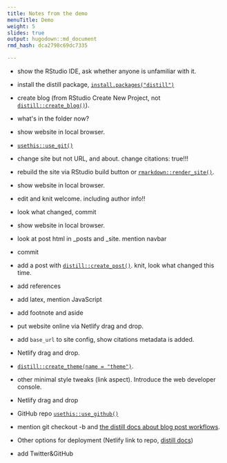 ```yaml
---
title: Notes from the demo
menuTitle: Demo
weight: 5
slides: true
output: hugodown::md_document
rmd_hash: dca2798c69dc7335

---
```


-   show the RStudio IDE, ask whether anyone is unfamiliar with it.

-   install the distill package, [`install.packages("distill")`](https://rdrr.io/r/utils/install.packages.html)

-   create blog (from RStudio Create New Project, not [`distill::create_blog()`](https://rdrr.io/pkg/distill/man/create_website.html)).

-   what's in the folder now?

-   show website in local browser.

-   [`usethis::use_git()`](https://usethis.r-lib.org/reference/use_git.html)

-   change site but not URL, and about. change citations: true!!!

-   rebuild the site via RStudio build button or [`rmarkdown::render_site()`](https://rdrr.io/pkg/rmarkdown/man/render_site.html).

-   show website in local browser.

-   edit and knit welcome. including author info!!

-   look what changed, commit

-   show website in local browser.

-   look at post html in \_posts and \_site. mention navbar

-   commit

-   add a post with [`distill::create_post()`](https://rdrr.io/pkg/distill/man/create_post.html). knit, look what changed this time.

-   add references

-   add latex, mention JavaScript

-   add footnote and aside

-   put website online via Netlify drag and drop.

-   add `base_url` to site config, show citations metadata is added.

-   Netlify drag and drop.

-   [`distill::create_theme(name = "theme")`](https://rdrr.io/pkg/distill/man/create_theme.html).

-   other minimal style tweaks (link aspect). Introduce the web developer console.

-   Netlify drag and drop

-   GitHub repo [`usethis::use_github()`](https://usethis.r-lib.org/reference/use_github.html)

-   mention git checkout -b and [the distill docs about blog post workflows](https://rstudio.github.io/distill/blog_workflow.html).

-   Other options for deployment (Netlify link to repo, [distill docs](https://rstudio.github.io/distill/publish_website.html))

-   add Twitter&GitHub

